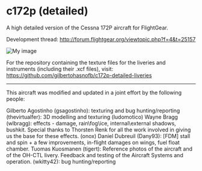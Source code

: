 c172p (detailed)
================

A high detailed version of the Cessna 172P aircraft for FlightGear.

Development thread: http://forum.flightgear.org/viewtopic.php?f=4&t=25157

![My image](http://s23.postimg.org/6cuditurf/project.png)

For the repository containing the texture files for the liveries and instruments (including their .xcf files), visit: https://github.com/gilbertohasnofb/c172p-detailed-liveries

---

This aircraft was modified and updated in a joint effort by the following people:

Gilberto Agostinho (gsagostinho): texturing and bug hunting/reporting
(thevirtualfer): 3D modelling and texturing
(ludomotico)
Wayne Bragg (wlbragg): effects - damage, rain\fog\ice, internal\external shadows, bushkit. Special thanks to Thorsten Renk for all the work involved in giving us the base for these effects.
(onox)
Daniel Dubreuil (Dany93): [FDM] stall and spin + a few improvements, in-flight damages on wings, fuel float chamber.
Tuomas Kuosmanen (tigert): Reference photos of the aircraft and of the OH-CTL livery. Feedback and testing of the Aircraft Systems and operation.
(wkitty42): bug hunting/reporting
